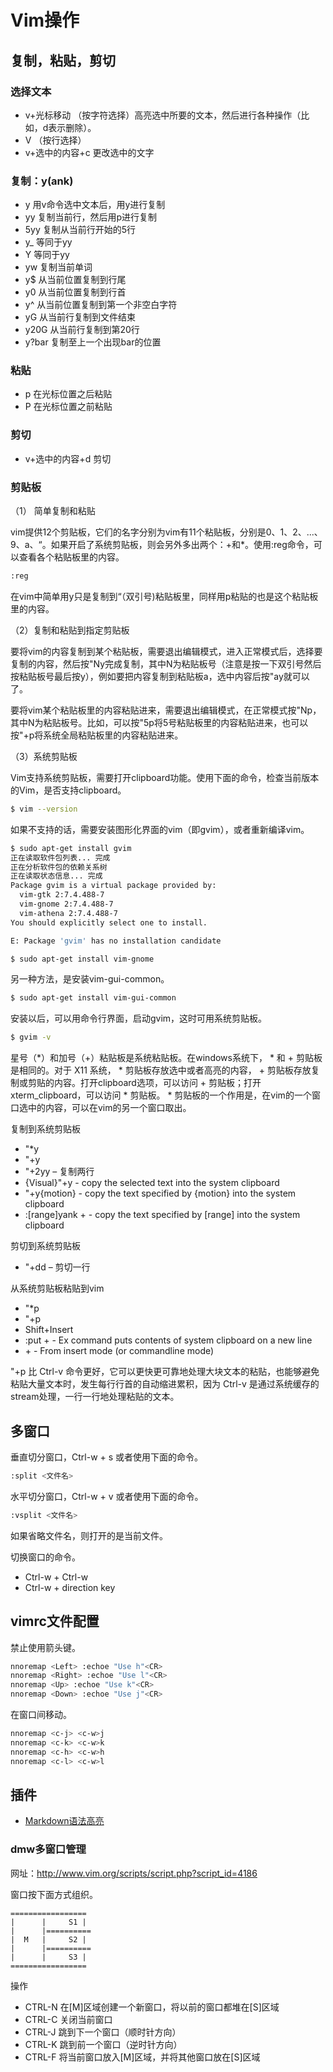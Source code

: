 # Vim操作

## 复制，粘贴，剪切

### 选择文本

- v+光标移动 （按字符选择）高亮选中所要的文本，然后进行各种操作（比如，d表示删除）。
- V （按行选择）
- v+选中的内容+c 更改选中的文字

### 复制：y(ank)

- y 用v命令选中文本后，用y进行复制
- yy 复制当前行，然后用p进行复制
- 5yy 复制从当前行开始的5行
- y_ 等同于yy
- Y 等同于yy
- yw 复制当前单词
- y$ 从当前位置复制到行尾
- y0 从当前位置复制到行首
- y^ 从当前位置复制到第一个非空白字符
- yG 从当前行复制到文件结束
- y20G 从当前行复制到第20行
- y?bar 复制至上一个出现bar的位置

### 粘贴

- p 在光标位置之后粘贴
- P 在光标位置之前粘贴

### 剪切

- v+选中的内容+d 剪切

### 剪贴板

（1） 简单复制和粘贴

vim提供12个剪贴板，它们的名字分别为vim有11个粘贴板，分别是0、1、2、...、9、a、“。如果开启了系统剪贴板，则会另外多出两个：+和*。使用:reg命令，可以查看各个粘贴板里的内容。

```bash
:reg
```

在vim中简单用y只是复制到“（双引号)粘贴板里，同样用p粘贴的也是这个粘贴板里的内容。

（2）复制和粘贴到指定剪贴板

要将vim的内容复制到某个粘贴板，需要退出编辑模式，进入正常模式后，选择要复制的内容，然后按"Ny完成复制，其中N为粘贴板号（注意是按一下双引号然后按粘贴板号最后按y），例如要把内容复制到粘贴板a，选中内容后按"ay就可以了。

要将vim某个粘贴板里的内容粘贴进来，需要退出编辑模式，在正常模式按"Np，其中N为粘贴板号。比如，可以按"5p将5号粘贴板里的内容粘贴进来，也可以按"+p将系统全局粘贴板里的内容粘贴进来。

（3）系统剪贴板

Vim支持系统剪贴板，需要打开clipboard功能。使用下面的命令，检查当前版本的Vim，是否支持clipboard。

```bash
$ vim --version
```

如果不支持的话，需要安装图形化界面的vim（即gvim），或者重新编译vim。

```bash
$ sudo apt-get install gvim
正在读取软件包列表... 完成
正在分析软件包的依赖关系树
正在读取状态信息... 完成
Package gvim is a virtual package provided by:
  vim-gtk 2:7.4.488-7
  vim-gnome 2:7.4.488-7
  vim-athena 2:7.4.488-7
You should explicitly select one to install.

E: Package 'gvim' has no installation candidate

$ sudo apt-get install vim-gnome
```

另一种方法，是安装vim-gui-common。

```bash
$ sudo apt-get install vim-gui-common
```

安装以后，可以用命令行界面，启动gvim，这时可用系统剪贴板。

```bash
$ gvim -v
```

星号（*）和加号（+）粘贴板是系统粘贴板。在windows系统下， * 和 + 剪贴板是相同的。对于 X11 系统， * 剪贴板存放选中或者高亮的内容， + 剪贴板存放复制或剪贴的内容。打开clipboard选项，可以访问 + 剪贴板；打开xterm_clipboard，可以访问 * 剪贴板。 * 剪贴板的一个作用是，在vim的一个窗口选中的内容，可以在vim的另一个窗口取出。

复制到系统剪贴板
- "*y
- "+y
- "+2yy – 复制两行
- {Visual}"+y - copy the selected text into the system clipboard
- "+y{motion} - copy the text specified by {motion} into the system clipboard
- :[range]yank + - copy the text specified by [range] into the system clipboard

剪切到系统剪贴板
- "+dd – 剪切一行

从系统剪贴板粘贴到vim
- "*p
- "+p
- Shift+Insert
- :put + - Ex command puts contents of system clipboard on a new line
- <C-r>+ - From insert mode (or commandline mode)

"+p 比 Ctrl-v 命令更好，它可以更快更可靠地处理大块文本的粘贴，也能够避免粘贴大量文本时，发生每行行首的自动缩进累积，因为 Ctrl-v 是通过系统缓存的stream处理，一行一行地处理粘贴的文本。

## 多窗口

垂直切分窗口，Ctrl-w + s 或者使用下面的命令。

```bash
:split <文件名>
```

水平切分窗口，Ctrl-w + v 或者使用下面的命令。

```bash
:vsplit <文件名>
```

如果省略文件名，则打开的是当前文件。

切换窗口的命令。

- Ctrl-w +  Ctrl-w
- Ctrl-w + direction key

## vimrc文件配置

禁止使用箭头键。

```bash
nnoremap <Left> :echoe "Use h"<CR>
nnoremap <Right> :echoe "Use l"<CR>
nnoremap <Up> :echoe "Use k"<CR>
nnoremap <Down> :echoe "Use j"<CR>
```

在窗口间移动。

```bash
nnoremap <c-j> <c-w>j
nnoremap <c-k> <c-w>k
nnoremap <c-h> <c-w>h
nnoremap <c-l> <c-w>l
```

## 插件

- [Markdown语法高亮](https://github.com/plasticboy/vim-markdown)

### dmw多窗口管理

网址：http://www.vim.org/scripts/script.php?script_id=4186

窗口按下面方式组织。

```
================= 
|      |     S1 | 
|      |==========
|  M   |     S2 | 
|      |========== 
|      |     S3 | 
================= 
```

操作
- CTRL-N 在[M]区域创建一个新窗口，将以前的窗口都堆在[S]区域
- CTRL-C 关闭当前窗口
- CTRL-J 跳到下一个窗口（顺时针方向）
- CTRL-K 跳到前一个窗口（逆时针方向）
- CTRL-F 将当前窗口放入[M]区域，并将其他窗口放在[S]区域
